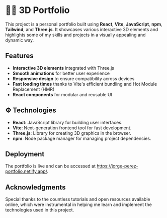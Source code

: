 # 🧑‍💻 3D Portfolio

This project is a personal portfolio built using **React**, **Vite**, **JavaScript**, **npm**, **Tailwind**, and **Three.js**. It showcases various interactive 3D elements and highlights some of my skills and projects in a visually appealing and dynamic way.

## Features

- **Interactive 3D elements** integrated with Three.js
- **Smooth animations** for better user experience
- **Responsive design** to ensure compatibility across devices
- **Fast loading times** thanks to Vite's efficient bundling and Hot Module Replacement (HMR)
- **React components** for modular and reusable UI

## ⚙️ Technologies

- **React**: JavaScript library for building user interfaces.
- **Vite**: Next-generation frontend tool for fast development.
- **Three.js**: Library for creating 3D graphics in the browser.
- **npm**: Node package manager for managing project dependencies.
  
## Deployment

The portfolio is live and can be accessed at https://jorge-perez-portfolio.netlify.app/.

## Acknowledgments

Special thanks to the countless tutorials and open resources available online, which were instrumental in helping me learn and implement the technologies used in this project.
